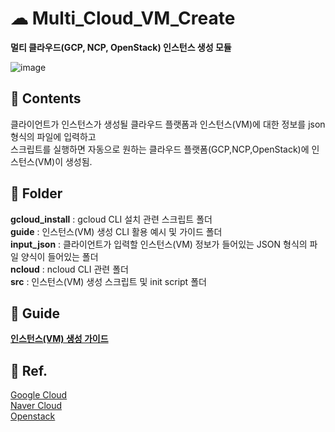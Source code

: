 # ☁ Multi_Cloud_VM_Create

**멀티 클라우드(GCP, NCP, OpenStack) 인스턴스 생성 모듈**

![image](https://user-images.githubusercontent.com/73388615/175311471-4b09ac4e-8729-4a3d-8f63-daf2a685e95a.png)



## 📄 Contents   
클라이언트가 인스턴스가 생성될 클라우드 플랫폼과 인스턴스(VM)에 대한 정보를 json 형식의 파일에 입력하고   
스크립트를 실행하면 자동으로 원하는 클라우드 플랫폼(GCP,NCP,OpenStack)에 인스턴스(VM)이 생성됨.




## 📁 Folder

**gcloud_install** : gcloud CLI 설치 관련 스크립트 폴더    
**guide** : 인스턴스(VM) 생성 CLI 활용 예시 및 가이드 폴더   
**input_json** : 클라이언트가 입력할 인스턴스(VM) 정보가 들어있는 JSON 형식의 파일 양식이 들어있는 폴더     
**ncloud** : ncloud CLI 관련 폴더     
**src** : 인스턴스(VM) 생성 스크립트 및 init script 폴더       


## 📘 Guide    
**[인스턴스(VM) 생성 가이드](https://traveling-cousin-b46.notion.site/Multi-VM-4-18-4-29-855f5b890f7e4e64a9cc4fa42dd603d3)**   

     
     
## 📒 Ref.    
[Google Cloud](https://cloud.google.com/sdk/gcloud?hl=ko)     
[Naver Cloud](https://cli.ncloud-docs.com/docs/ko/home)    
[Openstack](https://docs.openstack.org/python-openstackclient/latest/cli/index.html)    
